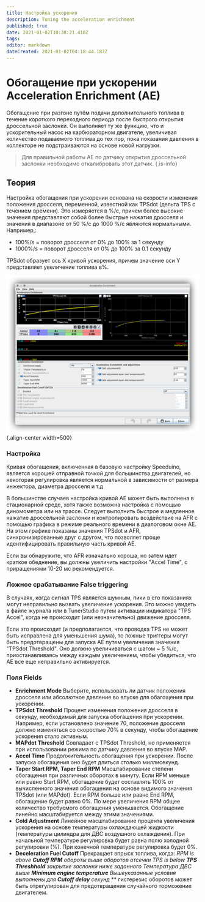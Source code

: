```yaml
---
title: Настройка ускорения
description: Tuning the acceleration enrichment
published: true
date: 2021-01-02T18:38:21.410Z
tags: 
editor: markdown
dateCreated: 2021-01-02T04:18:44.187Z
---
```


# Обогащение при ускорении  Acceleration Enrichment (AE)

Обогащение при разгоне путём подачи дополнительного топлива в течение короткого переходного периода после быстрого открытия дроссельной заслонки. Он выполняет ту же функцию, что и ускорительный насос на карбюраторном двигателе, увеличивая количество подаваемого топлива до тех пор, пока показания давления в коллекторе не подстраиваются на основе новой нагрузки.

> Для правильной работы AE по датчику открытия дроссельной заслонки необходимо откалибровать этот датчик.
{.is-info}


## Теория

Настройка обогащения при ускорении основана на скорости изменения положения дросселя, переменной, известной как TPSdot (дельта TPS с течением времени). Это измеряется в %/с, причем более высокие значения представляют собой более быстрые нажатия дросселя и значения в диапазоне от 50 %/с до 1000 %/с являются нормальными. Например,:

- 100%/s = поворот дросселя от 0% до 100% за 1 секунду
- 1000%/s = поворот дросселя от 0% до 100% за 0.1 секунду

TPSdot образует ось X кривой ускорения, причем значение оси Y представляет увеличение топлива в%.

![Acceleration Enrichment curves](/img/tuning/accel.png){.align-center width=500}

### Настройка

Кривая обогащения, включенная в базовую настройку Speeduino, является хорошей отправной точкой для большинства двигателей, но некоторая регулировка является нормальной в зависимости от размера инжектора, диаметра дросселя и т.д

В большинстве случаев настройка кривой AE может быть выполнена в стационарной среде, хотя также возможна настройка с помощью диномометра или на трассе. Следует выполнить быстрое и медленное нажатие дроссельной заслонки и контролировать воздействие на AFR с помощью графика в режиме реального времени в диалоговом окне AE. На этом графике показаны значения TPSdot и AFR, синхронизированные друг с другом, что позволяет проще идентифицировать правильную часть кривой AE.

Если вы обнаружите, что AFR изначально хороша, но затем идет краткое обеднение, вы должны увеличить настройки "Accel Time", с приращениями 10-20 мс рекомендуется.

### Ложное срабатывание False triggering

В случаях, когда сигнал TPS является шумным, пики в его показаниях могут неправильно вызвать увеличение ускорения. Это можно увидеть в файле журнала или в TunerStudio путем активации индикатора "TPS Accel", когда не происходит (или незначительно) движение дросселя. 

Если это происходит (и предполагается, что проводка TPS не может быть исправлена для уменьшения шума), то ложные триггеры могут быть предотвращены для запуска AE путем увеличения значения "TPSdot Threshold". Оно должно увеличиваться с шагом ~ 5 %/с, приостанавливаясь между каждым увеличением, чтобы убедиться, что AE все еще неправильно активируется.

### Поля Fields

- **Enrichment Mode**
Выберите, использовать ли датчик положения дросселя или абсолютное давление во впуске для обагощения при ускорении.
- **TPSdot Threshold**
Процент изменения положения дросселя в секунду, необходимый для запуска обогащения при ускорении. Например, если установлено значение 70, положение дросселя должно изменяться со скоростью 70% в секунду, чтобы обогащение ускорения стало активным.
- **MAPdot Threshold**
Совпадает с TPSdot Threshold, но применяется при использовании режима по датчику давления во впуске MAP.
- **Accel Time**
Продолжительность обогащения при ускорении. После запуска обогащения оно будет длиться столько миллисекунд.
- **Taper Start RPM, Taper End RPM**
Масштабирование степени обогащения при различных оборотах в минуту. Если RPM меньше или равно Start RPM, обогащение будет составлять 100% от вычисленного значения обогащения на основе видимого значения TPSdot (или MAPdot). Если RPM больше или равно End RPM, обогащение будет равно 0%. По мере увеличения RPM общее количество требуемого обогащения уменьшается. Обогащение линейно масштабируется между этими значениями. 
- **Cold Adjustment**
Линейное масштабирование процента увеличения ускорения на основе температуры охлаждающей жидкости (температуры цилиндра для ДВС воздушного охлаждения). При начальной температуре регулировка будет равна полю холодной регулировки (%). При конечной температуре регулировка будет 0%.
- **Deceleration Fuel Cutoff**
Прекращает впрыск топлива, когда:
 *RPM is above **Cutoff RPM** обороты выше оборотов отсечки
 TPS is below **TPS Threshhold** закрытие заслонки ниже заданного
 Температура ДВС выше **Minimum engine temperature**
 Вышеуказанные условия выполнены для **Cutoff delay** секунд*
 ** гистерезис оборотов может быть отрегулирован для предотвращения случайного торможение двигателем.